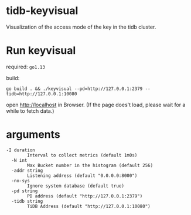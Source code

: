 # tidb-keyvisual
Visualization of the access mode of the key in the tidb cluster.

# Run keyvisual
required: `go1.13`

build:
```
go build . && ./keyvisual --pd=http://127.0.0.1:2379 --tidb=http://127.0.0.1:10080
```

open [http://localhost](http://localhost) in Browser. (If the page does't load, please wait for a while to fetch data.)


# arguments

```
-I duration
    	Interval to collect metrics (default 1m0s)
  -N int
    	Max Bucket number in the histogram (default 256)
  -addr string
    	Listening address (default "0.0.0.0:8000")
  -no-sys
    	Ignore system database (default true)
  -pd string
    	PD address (default "http://127.0.0.1:2379")
  -tidb string
    	TiDB Address (default "http://127.0.0.1:10080")

```
